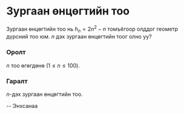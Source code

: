 Зургаан өнцөгтийн тоо
=====================
Зургаан өнцөгтийн тоо нь $h_n = 2n^2 - n$ томъёгоор олддог геометр дүрсний тоо
юм. $n$ дэх зургаан өнцөгтийн тоог олно уу?


### Оролт
$n$ тоо өгөгдөнө ($1 ≤ n ≤ 100$).


### Гаралт
$n$-дэх зургаан өнцөгтийн тоо.

-- Энхсанаа
